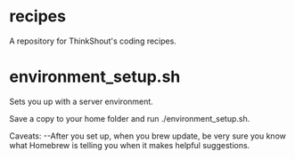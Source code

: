recipes
=======

A repository for ThinkShout's coding recipes.

environment_setup.sh
====================

Sets you up with a server environment.

Save a copy to your home folder and run ./environment_setup.sh.

Caveats:
--After you set up, when you brew update, be very sure you know what Homebrew is telling you when it makes helpful suggestions.
